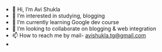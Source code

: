 - 👋 Hi, I’m Avi Shukla
- 👀 I’m interested in  studying, blogging
- 🌱 I’m currently learning  Google dev course
- 💞️ I’m looking to collaborate on blogging & web integration
- 📫 How to reach me by mail- avishukla.tg@gmail.com
-

<!---
perdaygk/perdaygk is a ✨ special ✨ repository because its `README.md` (this file) appears on your GitHub profile.
You can click the Preview link to take a look at your changes.
--->
